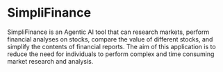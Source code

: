 # SimpliFinance

SimpliFinance is an Agentic AI tool that can research markets, perform financial analyses on stocks, 
compare the value of different stocks, and simplify the contents of financial reports. The aim of this application is to reduce the need 
for individuals to perform complex and time consuming market research and analysis.